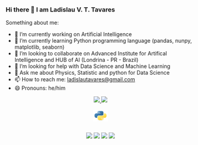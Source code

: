 ### Hi there 👋 I am Ladislau V. T. Tavares



Something about me:

- 🔭 I’m currently working on Artificial Intelligence
- 🌱 I’m currently learning Python programming language (pandas, nunpy, matplotlib, seaborn)
- 👯 I’m looking to collaborate on Advanced Institute for Artifical Intelligence and HUB of AI (Londrina - PR - Brazil)
- 🤔 I’m looking for help with Data Science and Machine Learning
- 💬 Ask me about Physics, Statistic and python for Data Science
- 📫 How to reach me: ladislautavares@gmail.com
- 😄 Pronouns: he/him

<div align="center">
  <a href="https://github.com/ladislautavares">
  <img height="180em" src="https://github-readme-stats.vercel.app/api?username=ladislautavares&show_icons=true&theme=dark&include_all_commits=true&count_private=true"/>
  <img height="180em" src="https://github-readme-stats.vercel.app/api/top-langs/?username=ladislautavares&layout=compact&langs_count=7&theme=dark"/>
</div>

<div style="display: inline_block" align="center"><br>
  <img align="center" alt="Rafa-Python" height="30" width="40" src="https://raw.githubusercontent.com/devicons/devicon/master/icons/python/python-original.svg">
</div>
  
  ##
 
<div align="center"> 
  
  <a href="https://www.instagram.com/tavares.ladislau/" target="_blank"><img src="https://img.shields.io/badge/-Instagram-%23E4405F?style=for-the-badge&logo=instagram&logoColor=white" target="_blank"></a>
  <a href = "mailto:ladislautavares@gmail.com"><img src="https://img.shields.io/badge/-Gmail-%23333?style=for-the-badge&logo=gmail&logoColor=white" target="_blank"></a>
  <a href="https://www.linkedin.com/in/ladislau-vieira-teixeira-tavares/" target="_blank"><img src="https://img.shields.io/badge/-LinkedIn-%230077B5?style=for-the-badge&logo=linkedin&logoColor=white" target="_blank"></a>  <a href="https://github.com/ladislautavares" target="_blank"><img src="https://img.shields.io/badge/GitHub-100000?style=for-the-badge&logo=github&logoColor=white" target="_blank"></a>

</div>
